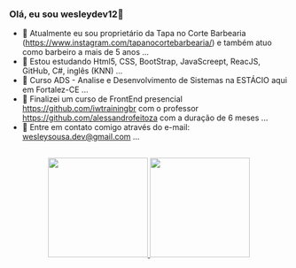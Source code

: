 ### Olá, eu sou wesleydev12👋


- 🔭 Atualmente eu sou proprietário da Tapa no Corte Barbearia (https://www.instagram.com/tapanocortebarbearia/) e também atuo como barbeiro a mais de 5 anos ...
- 🌱 Estou estudando Html5, CSS, BootStrap, JavaScreept, ReacJS, GitHub, C#, inglês (KNN) ...
- 👯 Curso ADS - Analise e Desenvolvimento de Sistemas na ESTÁCIO aqui em Fortalez-CE ...
- 🤔 Finalizei um curso de FrontEnd presencial https://github.com/iwtrainingbr com o professor https://github.com/alessandrofeitoza com a duração de 6 meses ...
- 💬 Entre em contato comigo através do e-mail: wesleysousa.dev@gmail.com ...

##

 <div align="center">
    <a href="https://github.com/wesleydev12">
    <img height="180em" src="https://github-readme-stats.vercel.app/api?username=wesleydev12&show_icons=true&theme=dark&include_all_commits=true&count_private=true"/>
    <img height="180em" src="https://github-readme-stats.vercel.app/api/top-langs/?username=wesleydev12&layout=compact&langs_count=7&theme=dark"/>
  </div>
